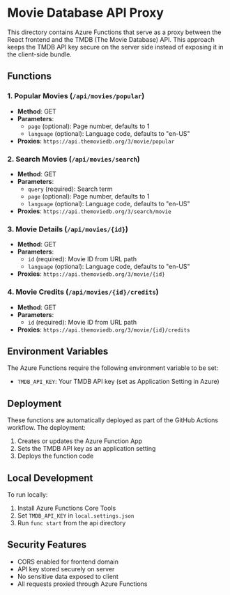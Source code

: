 # Movie Database API Proxy

This directory contains Azure Functions that serve as a proxy between the React frontend and the TMDB (The Movie Database) API. This approach keeps the TMDB API key secure on the server side instead of exposing it in the client-side bundle.

## Functions

### 1. Popular Movies (`/api/movies/popular`)
- **Method**: GET
- **Parameters**: 
  - `page` (optional): Page number, defaults to 1
  - `language` (optional): Language code, defaults to "en-US"
- **Proxies**: `https://api.themoviedb.org/3/movie/popular`

### 2. Search Movies (`/api/movies/search`)
- **Method**: GET
- **Parameters**:
  - `query` (required): Search term
  - `page` (optional): Page number, defaults to 1
  - `language` (optional): Language code, defaults to "en-US"
- **Proxies**: `https://api.themoviedb.org/3/search/movie`

### 3. Movie Details (`/api/movies/{id}`)
- **Method**: GET
- **Parameters**:
  - `id` (required): Movie ID from URL path
  - `language` (optional): Language code, defaults to "en-US"
- **Proxies**: `https://api.themoviedb.org/3/movie/{id}`

### 4. Movie Credits (`/api/movies/{id}/credits`)
- **Method**: GET
- **Parameters**:
  - `id` (required): Movie ID from URL path
- **Proxies**: `https://api.themoviedb.org/3/movie/{id}/credits`

## Environment Variables

The Azure Functions require the following environment variable to be set:
- `TMDB_API_KEY`: Your TMDB API key (set as Application Setting in Azure)

## Deployment

These functions are automatically deployed as part of the GitHub Actions workflow. The deployment:
1. Creates or updates the Azure Function App
2. Sets the TMDB API key as an application setting
3. Deploys the function code

## Local Development

To run locally:
1. Install Azure Functions Core Tools
2. Set `TMDB_API_KEY` in `local.settings.json`
3. Run `func start` from the api directory

## Security Features

- CORS enabled for frontend domain
- API key stored securely on server
- No sensitive data exposed to client
- All requests proxied through Azure Functions